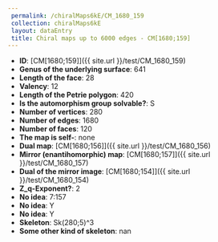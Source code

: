 ```yaml
--- 
 permalink: /chiralMaps6kE/CM_1680_159 
 collection: chiralMaps6kE
 layout: dataEntry
 title: Chiral maps up to 6000 edges - CM[1680;159]
---
```


- **ID**: [CM[1680;159]]({{ site.url }}/test/CM_1680_159)
- **Genus of the underlying surface**: 641
- **Length of the face**: 28
- **Valency**: 12
- **Length of the Petrie polygon**: 420
- **Is the automorphism group solvable?**: S
- **Number of vertices**: 280
- **Number of edges**: 1680
- **Number of faces**: 120
- **The map is self-**: none
- **Dual map**: [CM[1680;156]]({{ site.url }}/test/CM_1680_156)
- **Mirror (enantihomorphic) map**: [CM[1680;157]]({{ site.url }}/test/CM_1680_157)
- **Dual of the mirror image**: [CM[1680;154]]({{ site.url }}/test/CM_1680_154)
- **Z_q-Exponent?**: 2
- **No idea**:  7:157
- **No idea**: Y
- **No idea**: Y
- **Skeleton**: Sk(280;5)^3
- **Some other kind of skeleton**: nan
